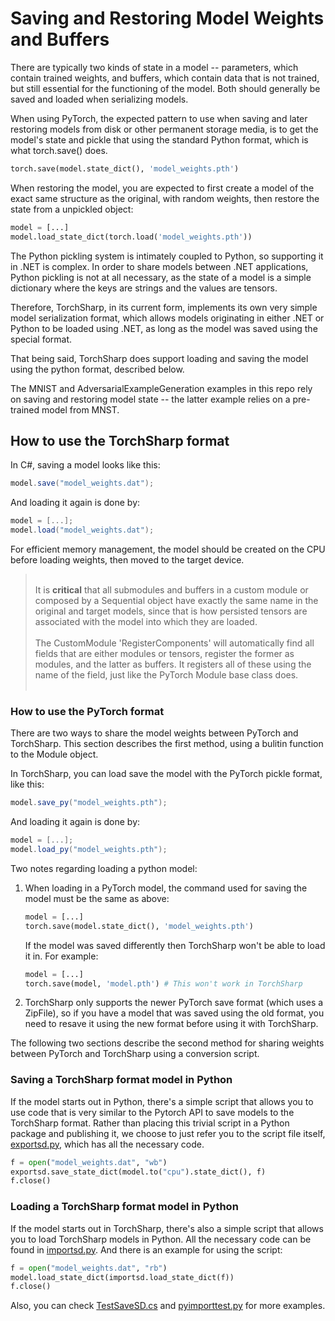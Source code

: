 # Saving and Restoring Model Weights and Buffers

There are typically two kinds of state in a model -- parameters, which contain trained weights, and buffers, which contain data that is not trained, but still essential for the functioning of the model. Both should generally be saved and loaded when serializing models.

When using PyTorch, the expected pattern to use when saving and later restoring models from disk or other permanent storage media, is to get the model's state and pickle that using the standard Python format, which is what torch.save() does.

```Python
torch.save(model.state_dict(), 'model_weights.pth')
```

When restoring the model, you are expected to first create a model of the exact same structure as the original, with random weights, then restore the state from a unpickled object:

```Python
model = [...]
model.load_state_dict(torch.load('model_weights.pth'))
```

The Python pickling system is intimately coupled to Python, so supporting it in .NET is complex. In order to share models between .NET applications, Python pickling is not at all necessary, as the state of a model is a simple dictionary where the keys are strings and the values are tensors.

Therefore, TorchSharp, in its current form, implements its own very simple model serialization format, which allows models originating in either .NET or Python to be loaded using .NET, as long as the model was saved using the special format.

That being said, TorchSharp does support loading and saving the model using the python format, described below.

The MNIST and AdversarialExampleGeneration examples in this repo rely on saving and restoring model state -- the latter example relies on a pre-trained model from MNST.

## How to use the TorchSharp format

In C#, saving a model looks like this:

```C#
model.save("model_weights.dat");
```

And loading it again is done by:

```C#
model = [...];
model.load("model_weights.dat");
```

For efficient memory management, the model should be created on the CPU before loading weights, then moved to the target device. 

><br/>It is __critical__ that all submodules and buffers in a custom module or composed by a Sequential object have exactly the same name in the original and target models, since that is how persisted tensors are associated with the model into which they are loaded.<br/><br/>The CustomModule 'RegisterComponents' will automatically find all fields that are either modules or tensors, register the former as modules, and the latter as buffers. It registers all of these using the name of the field, just like the PyTorch Module base class does.<br/><br/>

### How to use the PyTorch format

There are two ways to share the model weights between PyTorch and TorchSharp. This section describes the first method, using a bulitin function to the Module object. 

In TorchSharp, you can load save the model with the PyTorch pickle format, like this:

```C#
model.save_py("model_weights.pth");
```

And loading it again is done by:

```C#
model = [...];
model.load_py("model_weights.pth");
```

Two notes regarding loading a python model:

1. When loading in a PyTorch model, the command used for saving the model must be the same as above:
    ```python
    model = [...]
    torch.save(model.state_dict(), 'model_weights.pth')
    ```
    If the model was saved differently then TorchSharp won't be able to load it in. For example:
    ```python
    model = [...]
    torch.save(model, 'model.pth') # This won't work in TorchSharp
    ```

2. TorchSharp only supports the newer PyTorch save format (which uses a ZipFile), so if you have a model that was saved using the old format, you need to resave it using the new format before using it with TorchSharp.

The following two sections describe the second method for sharing weights between PyTorch and TorchSharp using a conversion script. 

### Saving a TorchSharp format model in Python

If the model starts out in Python, there's a simple script that allows you to use code that is very similar to the Pytorch API to save models to the TorchSharp format. Rather than placing this trivial script in a Python package and publishing it, we choose to just refer you to the script file itself, [exportsd.py](../../src/Python/exportsd.py), which has all the necessary code.

```Python
f = open("model_weights.dat", "wb")
exportsd.save_state_dict(model.to("cpu").state_dict(), f)
f.close()
```

### Loading a TorchSharp format model in Python

If the model starts out in TorchSharp, there's also a simple script that allows you to load TorchSharp models in Python. All the necessary code can be found in [importsd.py](../../src/Python/importsd.py). And there is an example for using the script:

```Python
f = open("model_weights.dat", "rb")
model.load_state_dict(importsd.load_state_dict(f))
f.close()
```

Also, you can check [TestSaveSD.cs](../../test/TorchSharpTest/TestSaveSD.cs) and [pyimporttest.py](../../test/TorchSharpTest/pyimporttest.py) for more examples.